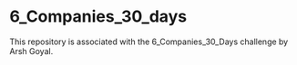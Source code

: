 # 6_Companies_30_days

This repository is associated with the 6_Companies_30_Days challenge by Arsh Goyal. 
